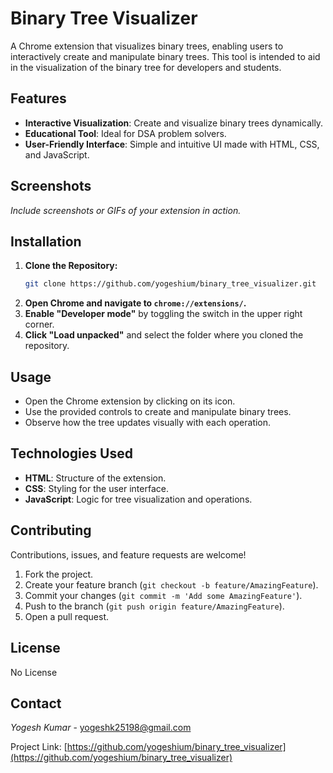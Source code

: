 # Binary Tree Visualizer

A Chrome extension that visualizes binary trees, enabling users to interactively create and manipulate binary trees. This tool is intended to aid in the visualization of the binary tree for developers and students.

## Features

- **Interactive Visualization**: Create and visualize binary trees dynamically.
- **Educational Tool**: Ideal for DSA problem solvers.
- **User-Friendly Interface**: Simple and intuitive UI made with HTML, CSS, and JavaScript.

## Screenshots

*Include screenshots or GIFs of your extension in action.*

## Installation

1. **Clone the Repository:**
    ```bash
    git clone https://github.com/yogeshium/binary_tree_visualizer.git
    ```
2. **Open Chrome and navigate to `chrome://extensions/`.**
3. **Enable "Developer mode"** by toggling the switch in the upper right corner.
4. **Click "Load unpacked"** and select the folder where you cloned the repository.

## Usage

- Open the Chrome extension by clicking on its icon.
- Use the provided controls to create and manipulate binary trees.
- Observe how the tree updates visually with each operation.

## Technologies Used

- **HTML**: Structure of the extension.
- **CSS**: Styling for the user interface.
- **JavaScript**: Logic for tree visualization and operations.

## Contributing

Contributions, issues, and feature requests are welcome!

1. Fork the project.
2. Create your feature branch (`git checkout -b feature/AmazingFeature`).
3. Commit your changes (`git commit -m 'Add some AmazingFeature'`).
4. Push to the branch (`git push origin feature/AmazingFeature`).
5. Open a pull request.

## License

No License

## Contact

*Yogesh Kumar* - [yogeshk25198@gmail.com](mailto:yogeshk25198@gmail.com)

Project Link: [https://github.com/yogeshium/binary_tree_visualizer](https://github.com/yogeshium/binary_tree_visualizer)
